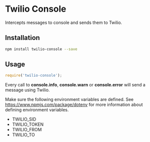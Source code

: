 # Twilio Console

Intercepts messages to console and sends them to Twilio.

## Installation

````bash
npm install twilio-console --save
````

## Usage

````javascript
require('twilio-console');
````

Every call to **console.info**, **console.warn** or **console.error** will send a message
using Twilio.

Make sure the following environment variables are defined.
See https://www.npmjs.com/package/dotenv for more information about defining environment variables.

- TWILIO_SID
- TWILIO_TOKEN
- TWILIO_FROM
- TWILIO_TO
